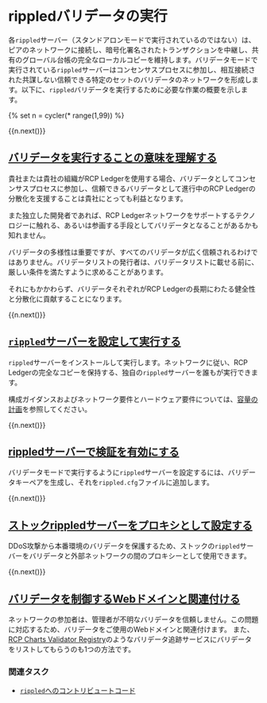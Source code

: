 # rippledバリデータの実行

各`rippled`サーバー（スタンドアロンモードで実行されているのではない）は、ピアのネットワークに接続し、暗号化署名されたトランザクションを中継し、共有のグローバル台帳の完全なローカルコピーを維持します。バリデータモードで実行されている`rippled`サーバーはコンセンサスプロセスに参加し、相互接続された共謀しない信頼できる特定のセットのバリデータのネットワークを形成します。以下に、`rippled`バリデータを実行するために必要な作業の概要を示します。

<!-- USE_CASE_STEPS_START -->
{% set n = cycler(* range(1,99)) %}

<span class="use-case-step-num">{{n.next()}}</span>
<!-- <span class="use-case-step-length">(1 hour)</span> -->
## [バリデータを実行することの意味を理解する](rippled-server-modes.html#バリデータを運用する理由)

貴社または貴社の組織がRCP Ledgerを使用する場合、バリデータとしてコンセンサスプロセスに参加し、信頼できるバリデータとして進行中のRCP Ledgerの分散化を支援することは貴社にとっても利益となります。

また独立した開発者であれば、RCP Ledgerネットワークをサポートするテクノロジーに触れる、あるいは参画する手段としてバリデータとなることがあるかも知れません。

バリデータの多様性は重要ですが、すべてのバリデータが広く信頼されるわけではありません。バリデータリストの発行者は、バリデータリストに載せる前に、厳しい条件を満たすように求めることがあります。

それにもかかわらず、バリデータそれぞれがRCP Ledgerの長期にわたる健全性と分散化に貢献することになります。


<span class="use-case-step-num">{{n.next()}}</span>
<!-- <span class="use-case-step-length">(1 hour)</span> -->
## [`rippled`サーバーを設定して実行する](manage-the-rippled-server.html)

`rippled`サーバーをインストールして実行します。ネットワークに従い、RCP Ledgerの完全なコピーを保持する、独自の`rippled`サーバーを誰もが実行できます。

構成ガイダンスおよびネットワーク要件とハードウェア要件については、[容量の計画](capacity-planning.html)を参照してください。


<span class="use-case-step-num">{{n.next()}}</span>
<!-- <span class="use-case-step-length">(1 hour)</span> -->
## [rippledサーバーで検証を有効にする](run-rippled-as-a-validator.html)

バリデータモードで実行するように`rippled`サーバーを設定するには、バリデータキーペアを生成し、それを`rippled.cfg`ファイルに追加します。


<span class="use-case-step-num">{{n.next()}}</span>
<!-- <span class="use-case-step-length">(1 hour)</span> -->
## [ストックrippledサーバーをプロキシとして設定する](run-rippled-as-a-validator.html#プロキシを使用した接続)

DDoS攻撃から本番環境のバリデータを保護するため、ストックの`rippled`サーバーをバリデータと外部ネットワークの間のプロキシーとして使用できます。


<span class="use-case-step-num">{{n.next()}}</span>
<!-- <span class="use-case-step-length">(1 hour)</span> -->
## [バリデータを制御するWebドメインと関連付ける](run-rippled-as-a-validator.html#6-ドメイン検証の提供)

ネットワークの参加者は、管理者が不明なバリデータを信頼しません。この問題に対応するため、バリデータをご使用のWebドメインと関連付けます。
また、[RCP Charts Validator Registry](https://xrpcharts.ripple.com/#/validators)のようなバリデータ追跡サービスにバリデータをリストしてもらうのも1つの方法です。


### 関連タスク

- [`rippled`へのコントリビュートコード](contribute-code-to-rippled.html)
